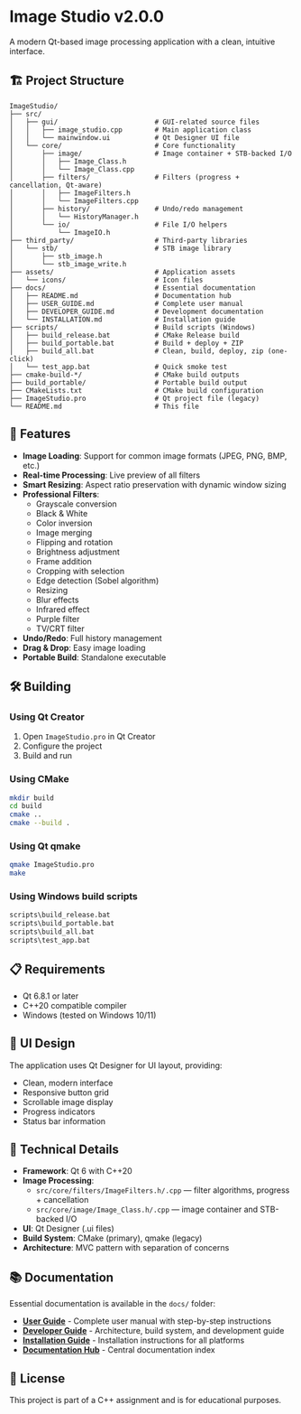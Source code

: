 # Image Studio v2.0.0

A modern Qt-based image processing application with a clean, intuitive interface.

## 🏗️ Project Structure

```
ImageStudio/
├── src/
│   ├── gui/                        # GUI-related source files
│   │   ├── image_studio.cpp        # Main application class
│   │   └── mainwindow.ui           # Qt Designer UI file
│   └── core/                       # Core functionality
│       ├── image/                  # Image container + STB-backed I/O
│       │   ├── Image_Class.h
│       │   └── Image_Class.cpp
│       ├── filters/                # Filters (progress + cancellation, Qt-aware)
│       │   ├── ImageFilters.h
│       │   └── ImageFilters.cpp
│       ├── history/                # Undo/redo management
│       │   └── HistoryManager.h
│       └── io/                     # File I/O helpers
│           └── ImageIO.h
├── third_party/                    # Third-party libraries
│   └── stb/                        # STB image library
│       ├── stb_image.h
│       └── stb_image_write.h
├── assets/                         # Application assets
│   └── icons/                      # Icon files
├── docs/                           # Essential documentation
│   ├── README.md                   # Documentation hub
│   ├── USER_GUIDE.md               # Complete user manual
│   ├── DEVELOPER_GUIDE.md          # Development documentation
│   └── INSTALLATION.md             # Installation guide
├── scripts/                        # Build scripts (Windows)
│   ├── build_release.bat           # CMake Release build
│   ├── build_portable.bat          # Build + deploy + ZIP
│   ├── build_all.bat               # Clean, build, deploy, zip (one-click)
│   └── test_app.bat                # Quick smoke test
├── cmake-build-*/                  # CMake build outputs
├── build_portable/                 # Portable build output
├── CMakeLists.txt                  # CMake build configuration
├── ImageStudio.pro                 # Qt project file (legacy)
└── README.md                       # This file
```

## 🚀 Features

- **Image Loading**: Support for common image formats (JPEG, PNG, BMP, etc.)
- **Real-time Processing**: Live preview of all filters
- **Smart Resizing**: Aspect ratio preservation with dynamic window sizing
- **Professional Filters**:
  - Grayscale conversion
  - Black & White
  - Color inversion
  - Image merging
  - Flipping and rotation
  - Brightness adjustment
  - Frame addition
  - Cropping with selection
  - Edge detection (Sobel algorithm)
  - Resizing
  - Blur effects
  - Infrared effect
  - Purple filter
  - TV/CRT filter
- **Undo/Redo**: Full history management
- **Drag & Drop**: Easy image loading
- **Portable Build**: Standalone executable

## 🛠️ Building

### Using Qt Creator
1. Open `ImageStudio.pro` in Qt Creator
2. Configure the project
3. Build and run

### Using CMake
```bash
mkdir build
cd build
cmake ..
cmake --build .
```

### Using Qt qmake
```bash
qmake ImageStudio.pro
make
```

### Using Windows build scripts
```bat
scripts\build_release.bat   
scripts\build_portable.bat  
scripts\build_all.bat       
scripts\test_app.bat        
```

## 📋 Requirements

- Qt 6.8.1 or later
- C++20 compatible compiler
- Windows (tested on Windows 10/11)

## 🎨 UI Design

The application uses Qt Designer for UI layout, providing:
- Clean, modern interface
- Responsive button grid
- Scrollable image display
- Progress indicators
- Status bar information

## 🔧 Technical Details

- **Framework**: Qt 6 with C++20
- **Image Processing**:
  - `src/core/filters/ImageFilters.h/.cpp` — filter algorithms, progress + cancellation
  - `src/core/image/Image_Class.h/.cpp` — image container and STB-backed I/O
- **UI**: Qt Designer (.ui files)
- **Build System**: CMake (primary), qmake (legacy)
- **Architecture**: MVC pattern with separation of concerns

## 📚 Documentation

Essential documentation is available in the `docs/` folder:

- **[User Guide](docs/USER_GUIDE.md)** - Complete user manual with step-by-step instructions
- **[Developer Guide](docs/DEVELOPER_GUIDE.md)** - Architecture, build system, and development guide
- **[Installation Guide](docs/INSTALLATION.md)** - Installation instructions for all platforms
- **[Documentation Hub](docs/README.md)** - Central documentation index

## 📝 License

This project is part of a C++ assignment and is for educational purposes.
